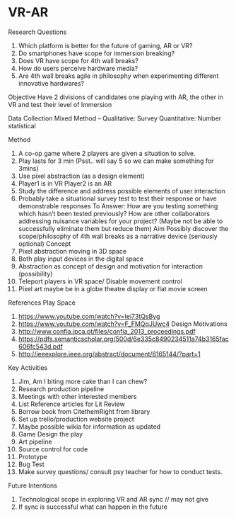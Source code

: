 # VR-AR

Research Questions
1)	Which platform is better for the future of gaming, AR or VR?
2)	Do smartphones have scope for immersion breaking?
3)	Does VR have scope for 4th wall breaks?
4)	How do users perceive hardware media?
5)	Are 4th wall breaks agile in philosophy when experimenting different innovative hardwares?

Objective
Have 2 divisions of candidates one playing with AR, the other in VR and test their level of Immersion

Data Collection
Mixed Method – Qualitative: Survey
Quantitative: Number statistical

Method
1)	A co-op game where 2 players are given a situation to solve.
2)	Play lasts for 3 min (Psst.. will say 5 so we can make something for 3mins)
3)	Use pixel abstraction (as a design element)
4)	Player1 is in VR Player2 is an AR
5)	Study the difference and address possible elements of user interaction
6)	Probably take a situational survey test to test their response or have demonstrable responses
To Answer:
How are you testing something which hasn’t been tested previously?
How are other collaborators addressing nuisance variables for your project? (Maybe not be able to successfully eliminate them but reduce them)
Aim
Possibly discover the scope/philosophy of 4th wall breaks as a narrative device (seriously optional)
Concept
1)	Pixel abstraction moving in 3D space
2)	Both play input devices in the digital space
3)	Abstraction as concept of design and motivation for interaction (possibility)
4)	Teleport players in VR space/ Disable movement control
5)	Pixel art maybe be in a globe theatre display or flat movie screen

References
Play Space
1)	https://www.youtube.com/watch?v=Iei73tQsByg
2)	https://www.youtube.com/watch?v=F_FMQqJUwc4
Design Motivations
1)	http://www.confia.ipca.pt/files/confia_2013_proceedings.pdf
2)	https://pdfs.semanticscholar.org/500d/6e335c8490234511a74b3165fac606fc543d.pdf
3)	http://ieeexplore.ieee.org/abstract/document/6165144/?part=1

Key Activities
1)	Jim, Am I biting more cake than I can chew?
2)	Research production pipeline
3)	Meetings with other interested members
4)	List Reference articles for Lit Review
5)	Borrow book from CitethemRight from library
6)	Set up trello/production website project
7)	Maybe possible wikia for information as updated
8)	Game Design the play
9)	Art pipeline
10)	Source control for code
11)	Prototype
12)	Bug Test
13)	Make survey questions/ consult psy teacher for how to conduct tests.

Future Intentions
1)	Technological scope in exploring VR and AR sync // may not give
2)	If sync is successful what can happen in the future
